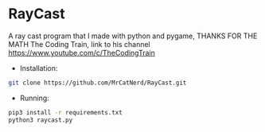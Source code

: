 # RayCast
A ray cast program that I made with python and pygame, THANKS FOR THE MATH The Coding Train, link to his channel https://www.youtube.com/c/TheCodingTrain

 - Installation:
```sh
git clone https://github.com/MrCatNerd/RayCast.git
```

 - Running:
```sh
pip3 install -r requirements.txt
python3 raycast.py
```
